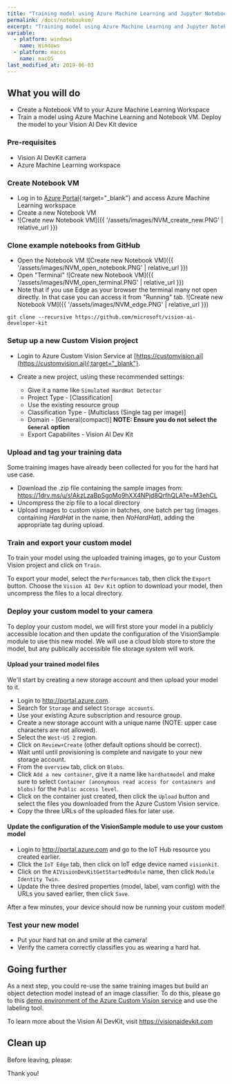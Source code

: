 ```yaml
---
title: "Training model using Azure Machine Learning and Jupyter Notebook VM"
permalink: /docs/notebookvm/
excerpt: "Training model using Azure Machine Learning and Jupyter Notebook VM"
variable:
  - platform: windows
    name: Windows
  - platform: macos
    name: macOS
last_modified_at: 2019-06-03
---
```


## What you will do

- Create a Notebook VM to your Azure Machine Learning Workspace 
- Train a model using Azure Machine Learning and Notebook VM. Deploy the model to your Vision AI Dev Kit device

### Pre-requisites

- Vision AI DevKit camera
- Azure Machine Learning workspace

### Create Notebook VM

- Log in to [Azure Portal](https://ms.portal.azure.com){:target="_blank"} and access Azure Machine Learning workspace
- Create a new Notebook VM
- ![Create new Notebook VM]({{ '/assets/images/NVM_create_new.PNG' | relative_url }})

### Clone example notebooks from GitHub

- Open the Notebook VM
![Create new Notebook VM]({{ '/assets/images/NVM_open_notebook.PNG' | relative_url }})
- Open "Terminal"
![Create new Notebook VM]({{ '/assets/images/NVM_open_terminal.PNG' | relative_url }})
- Note that if you use Edge as your browser the terminal many not open directly. In that case you can access it from "Running" tab.
![Create new Notebook VM]({{ '/assets/images/NVM_edge.PNG' | relative_url }})

`git clone --recursive https://github.com/microsoft/vision-ai-developer-kit`


### Setup up a new Custom Vision project
- Login to Azure Custom Vision Service at [https://customvision.ai](https://customvision.ai){:target="_blank"}.

- Create a new project, us\ing these recommended settings:
    - Give it a name like `Simulated HardHat Detector`
    - Project Type - [Classification]
    - Use the existing resource group
    - Classification Type - [Multiclass (Single tag per image)]
    - Domain - [General(compact)] **NOTE: Ensure you do not select the `General` option**
    - Export Capabilites - Vision AI Dev Kit

### Upload and tag your training data
Some training images have already been collected for you for the hard hat use case.

- Download the .zip file containing the sample images from: <a href="https://1drv.ms/u/s!AkzLzaBpSgoMo9hXX4NPjd8QrfhQLA?e=M3ehCL" target="blank">https://1drv.ms/u/s!AkzLzaBpSgoMo9hXX4NPjd8QrfhQLA?e=M3ehCL</a>
- Uncompress the zip file to a local directory
- Upload images to custom vision in batches, one batch per tag (images containing *HardHat* in the name, then *NoHardHat*), adding the appropriate tag during upload.

### Train and export your custom model

To train your model using the uploaded training images, go to your Custom Vision project and click on `Train`.

To export your model, select the `Performances` tab, then click the `Export` button. Choose the `Vision AI Dev Kit` option to download your model, then  uncompress the files to a local directory.

### Deploy your custom model to your camera

To deploy your custom model, we will first store your model in a publicly accessible location and then update the configuration of the VisionSample module to use this new model. We will use a cloud blob store to store the model, but any publically accessible file storage system will work.

#### Upload your trained model files

We'll start by creating a new storage account and then upload your model to it.

- Login to <a href="http://portal.azure.com" target="blank">http://portal.azure.com</a>.
- Search for `Storage` and select `Storage accounts`.
- Use your existing Azure subscription and resource group.
- Create a new storage account with a unique name (NOTE: upper case characters are not allowed).
- Select the `West-US 2` region.
- Click on `Review+Create` (other default options should be correct).
- Wait until until provisioning is complete and navigate to your new storage account.
- From the `overview` tab, click on `Blobs`.
- Click `Add a new container`, give it a name like `hardhatmodel` and make sure to select `Container (anonymous read access for containers and blobs)` for the `Public access level`.
- Click on the container just created, then click  the `Upload` button and select the files you downloaded from the Azure Custom Vision service.
- Copy the three URLs of the uploaded files for later use.

#### Update the configuration of the VisionSample module to use your custom model

- Login to <a href="http://portal.azure.com" target="blank">http://portal.azure.com</a> and go to the IoT Hub resource you created earlier.
- Click the `IoT Edge` tab, then click on IoT edge  device named `visionkit`.
- Click on the `AIVisionDevKitGetStartedModule`  name, then click `Module Identity Twin`.
- Update the three desired properties (model, label, vam config) with the URLs you saved earlier, then click `Save`.

After a few minutes, your device should now be running your custom model!

### Test your new model

- Put your hard hat on and smile at the camera!
- Verify the camera correctly classifies you as wearing a hard hat.

## Going further
As a next step, you could re-use the same training images but build an object detection model instead of an image classifier. To do this, please go to this <a href="https://iris-demo1.azurewebsites.net/projects" target="blank">demo environment of the Azure Custom Vision service</a> and use the labeling tool.

To learn more about the Vision AI DevKit, visit <a href="https://visionaidevkit.com/" target="blank">https://visionaidevkit.com</a> 

## Clean up
Before leaving, please:

Thank you!
